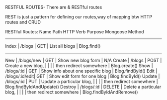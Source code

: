 RESTFUL ROUTES- There are & RESTful routes

REST is just a pattern for defining our routes,way of mapping btw HTTP routes and CRUD 


RESTful Routes:
Name	        Path	        HTTP Verb	           Purpose	                 Mongoose Method
______________________________________________________________________________________________________________
Index	   |     /blogs	       |   GET	   |     List all blogs	                   | Blog.find()
________________________________________________________________________________________________________________
New      |  	/blogs/new     |   GET	   |     Show new blog form	               |    N/A
Create   |   	/blogs	       |   POST	   |     Create a new blog,                |
         |                   |           |      then redirect somewhere	         |  Blog.create()
Show     |   	/blogs/:id     |   GET	   |     Show info about one specific blog |  Blog.findById()
Edit     |   	/blogs/:id/edit|	 GET	   |     Show edit form for one blog	     |  Blog.findById()
Update   |   	/blogs/:id	   |   PUT	   |     Update a particular blog,         |
         |                   |           |     then redirect somewhere           |	Blog.findByIdAndUpdate()
Destroy  |   	/blogs/:id	   |  DELETE	 |       Delete a particular blog,       | 
         |                   |           |      then redirect somewhere	         |  Blog.findByIdAndRemove()
